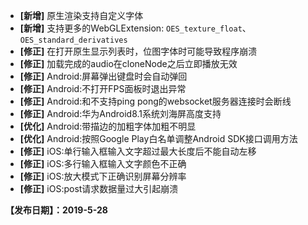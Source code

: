 
- **[新增]** 原生渲染支持自定义字体
- **[新增]** 支持更多的WebGLExtension: `OES_texture_float`、`OES_standard_derivatives`
- **[修正]** 在打开原生显示列表时，位图字体时可能导致程序崩溃
- **[修正]** 加载完成的audio在cloneNode之后立即播放无效
- **[修正]** Android:屏幕弹出键盘时会自动弹回
- **[修正]** Android:不打开FPS面板时退出异常
- **[修正]** Android:和不支持ping pong的websocket服务器连接时会断线
- **[修正]** Android:华为Android8.1系统刘海屏高度支持
- **[优化]** Android:带描边的加粗字体加粗不明显
- **[优化]** Android:按照Google Play白名单调整Android SDK接口调用方法
- **[修正]** iOS:单行输入框输入文字超过最大长度后不能自动左移
- **[修正]** iOS:多行输入框输入文字颜色不正确
- **[修正]** iOS:放大模式下正确识别屏幕分辨率
- **[修正]** iOS:post请求数据量过大引起崩溃


**【发布日期】：2019-5-28**
